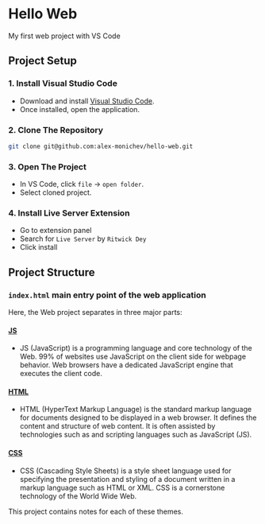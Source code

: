 # Hello Web

My first web project with VS Code

## Project Setup

### 1. Install Visual Studio Code

- Download and install [Visual Studio Code](https://code.visualstudio.com/download).
- Once installed, open the application.

### 2. Clone The Repository

```bash
git clone git@github.com:alex-monichev/hello-web.git
```

### 3. Open The Project

- In VS Code, click `file` -> `open folder`.
- Select cloned project.

### 4. Install Live Server Extension

- Go to extension panel
- Search for `Live Server` by `Ritwick Dey`
- Click install

## Project Structure

### `index.html` main entry point of the web application

Here, the Web project separates in three major parts:

#### [JS](notes/js.md)

- JS (JavaScript) is a programming language and core technology of the Web. 99% of websites use JavaScript on the client side for webpage behavior. Web browsers have a dedicated JavaScript engine that executes the client code.

#### [HTML](notes/html.md)

- HTML (HyperText Markup Language) is the standard markup language for documents designed to be displayed in a web browser. It defines the content and structure of web content. It is often assisted by technologies such as  and scripting languages such as JavaScript (JS).

#### [CSS]()

- CSS (Cascading Style Sheets) is a style sheet language used for specifying the presentation and styling of a document written in a markup language such as HTML or XML. CSS is a cornerstone technology of the World Wide Web.

This project contains notes for each of these themes.